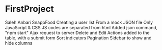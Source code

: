 # FirstProject
Saleh Anbari
SnappFood
Creating a user list
From a mock JSON file
Only JavaScript & CSS
JS codes are separated from html
Added json command, "npm start"
Ajax request to server
Delete and Edit Actions added to the table, with a submit form
Sort indicators
Pagination
Sidebar to show and hide columns
